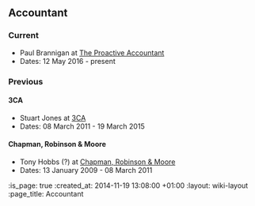 ## Accountant

### Current

* Paul Brannigan at [The Proactive Accountant][]
* Dates: 12 May 2016 - present

### Previous

#### 3CA

* Stuart Jones at [3CA][]
* Dates: 08 March 2011 - 19 March 2015

#### Chapman, Robinson & Moore

* Tony Hobbs (?) at [Chapman, Robinson & Moore][]
* Dates: 13 January 2009 - 08 March 2011

[The Proactive Accountant]: http://www.proactive.uk.net/
[3CA]: http://www.3ca.co.uk/
[Chapman, Robinson & Moore]: http://crmoxford.co.uk/

:is_page: true
:created_at: 2014-11-19 13:08:00 +01:00
:layout: wiki-layout
:page_title: Accountant
